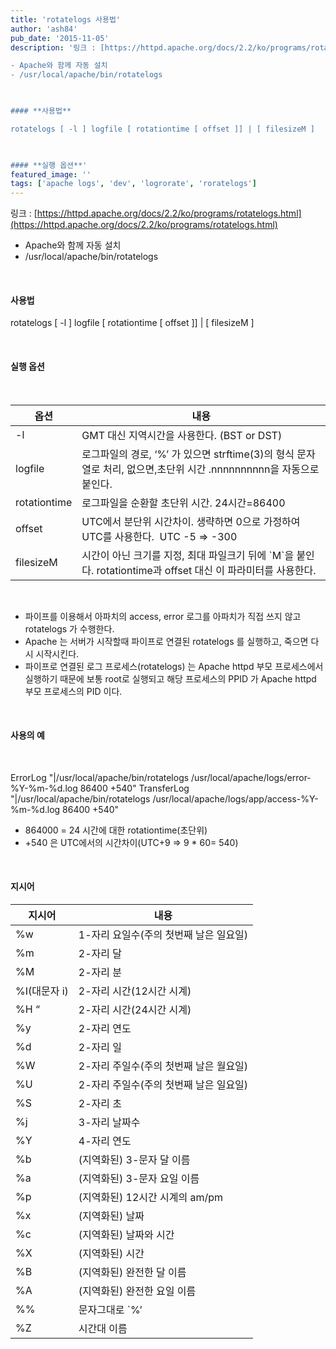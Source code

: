 ```yaml
---
title: 'rotatelogs 사용법'
author: 'ash84'
pub_date: '2015-11-05'
description: '링크 : [https://httpd.apache.org/docs/2.2/ko/programs/rotatelogs.html](https://httpd.apache.org/docs/2.2/ko/programs/rotatelogs.html)

- Apache와 함께 자동 설치
- /usr/local/apache/bin/rotatelogs

 

#### **사용법**

rotatelogs [ -l ] logfile [ rotationtime [ offset ]] | [ filesizeM ]

 

#### **실행 옵션**'
featured_image: ''
tags: ['apache logs', 'dev', 'logrorate', 'roratelogs']
---
```



링크 : [https://httpd.apache.org/docs/2.2/ko/programs/rotatelogs.html](https://httpd.apache.org/docs/2.2/ko/programs/rotatelogs.html)

- Apache와 함께 자동 설치
- /usr/local/apache/bin/rotatelogs

 

#### **사용법**

rotatelogs [ -l ] logfile [ rotationtime [ offset ]] | [ filesizeM ]

 

#### **실행 옵션**

 

<table class="confluenceTable tablesorter tablesorter-default stickyTableHeaders"><thead class="tableFloatingHeaderOriginal"><tr class="tablesorter-headerRow"><th class="confluenceTh sortableHeader" data-column="0" tabindex="0"><div class="tablesorter-header-inner">옵션</div></th><th class="confluenceTh sortableHeader" data-column="1" tabindex="0"><div class="tablesorter-header-inner">내용</div></th></tr></thead><tbody><tr><td class="confluenceTd">-l</td><td class="confluenceTd">GMT 대신 지역시간을 사용한다. (BST or DST)</td></tr><tr><td class="confluenceTd">logfile</td><td class="confluenceTd">로그파일의 경로, ‘%’ 가 있으면 strftime(3)의 형식 문자열로 처리, 없으면,초단위 시간 .nnnnnnnnnn을 자동으로 붙인다.</td></tr><tr><td class="confluenceTd">rotationtime</td><td class="confluenceTd">로그파일을 순환할 초단위 시간. 24시간=86400</td></tr><tr><td class="confluenceTd">offset</td><td class="confluenceTd">UTC에서 분단위 시간차이. 생략하면 0으로 가정하여 UTC를 사용한다.  UTC -5 => -300</td></tr><tr><td class="confluenceTd">filesizeM</td><td class="confluenceTd">시간이 아닌 크기를 지정, 최대 파일크기 뒤에 `M`을 붙인다. rotationtime과 offset 대신 이 파라미터를 사용한다.</td></tr></tbody></table> 

- 파이프를 이용해서 아파치의 access, error 로그를 아파치가 직접 쓰지 않고 rotatelogs 가 수행한다.
- Apache 는 서버가 시작할때 파이프로 연결된 rotatelogs 를 실행하고, 죽으면 다시 시작시킨다.
- 파이프로 연결된 로그 프로세스(rotatelogs) 는 Apache httpd 부모 프로세스에서 실행하기 때문에 보통 root로 실행되고 해당 프로세스의 PPID 가 Apache httpd 부모 프로세스의 PID 이다.

 

#### **사용의 예**

 

ErrorLog "|/usr/local/apache/bin/rotatelogs /usr/local/apache/logs/error-%Y-%m-%d.log 86400 +540" TransferLog "|/usr/local/apache/bin/rotatelogs /usr/local/apache/logs/app/access-%Y-%m-%d.log 86400 +540"

- 864000 = 24 시간에 대한 rotationtime(초단위)
- +540 은 UTC에서의 시간차이(UTC+9 => 9 * 60= 540)

 

#### **지시어**

<div class="table-wrap"><table class="confluenceTable tablesorter tablesorter-default stickyTableHeaders"><thead class="tableFloatingHeader"><tr class="tablesorter-headerRow"><th class="confluenceTh sortableHeader" data-column="0" tabindex="0"><div class="tablesorter-header-inner">지시어</div></th><th class="confluenceTh sortableHeader" data-column="1" tabindex="0"><div class="tablesorter-header-inner">내용</div></th></tr></thead><tbody><tr><td class="confluenceTd">%w</td><td class="confluenceTd">1-자리 요일수(주의 첫번째 날은 일요일)</td></tr><tr><td class="confluenceTd">%m</td><td class="confluenceTd">2-자리 달</td></tr><tr><td class="confluenceTd">%M</td><td class="confluenceTd">2-자리 분</td></tr><tr><td class="confluenceTd">%I(대문자 i)</td><td class="confluenceTd">2-자리 시간(12시간 시계)</td></tr><tr><td class="confluenceTd">%H “</td><td class="confluenceTd">2-자리 시간(24시간 시계)</td></tr><tr><td class="confluenceTd">%y</td><td class="confluenceTd">2-자리 연도</td></tr><tr><td class="confluenceTd">%d</td><td class="confluenceTd">2-자리 일</td></tr><tr><td class="confluenceTd">%W</td><td class="confluenceTd">2-자리 주일수(주의 첫번째 날은 월요일)</td></tr><tr><td class="confluenceTd">%U</td><td class="confluenceTd">2-자리 주일수(주의 첫번째 날은 일요일)</td></tr><tr><td class="confluenceTd">%S</td><td class="confluenceTd">2-자리 초</td></tr><tr><td class="confluenceTd">%j</td><td class="confluenceTd">3-자리 날짜수</td></tr><tr><td class="confluenceTd">%Y</td><td class="confluenceTd">4-자리 연도</td></tr><tr><td class="confluenceTd">%b</td><td class="confluenceTd">(지역화된) 3-문자 달 이름</td></tr><tr><td class="confluenceTd">%a</td><td class="confluenceTd">(지역화된) 3-문자 요일 이름</td></tr><tr><td class="confluenceTd">%p</td><td class="confluenceTd">(지역화된) 12시간 시계의 am/pm</td></tr><tr><td class="confluenceTd">%x</td><td class="confluenceTd">(지역화된) 날짜</td></tr><tr><td class="confluenceTd">%c</td><td class="confluenceTd">(지역화된) 날짜와 시간</td></tr><tr><td class="confluenceTd">%X</td><td class="confluenceTd">(지역화된) 시간</td></tr><tr><td class="confluenceTd">%B</td><td class="confluenceTd">(지역화된) 완전한 달 이름</td></tr><tr><td class="confluenceTd">%A</td><td class="confluenceTd">(지역화된) 완전한 요일 이름</td></tr><tr><td class="confluenceTd">%%</td><td class="confluenceTd">문자그대로 `%’</td></tr><tr><td class="confluenceTd">%Z</td><td class="confluenceTd">시간대 이름</td></tr></tbody></table></div> 



